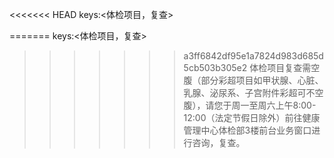 <<<<<<< HEAD
keys:<体检项目，复查>

=======
keys:<体检项目，复查>

>>>>>>> a3ff6842df95e1a7824d983d685d5cb503b305e2
体检项目复查需空腹（部分彩超项目如甲状腺、心脏、乳腺、泌尿系、子宫附件彩超可不空腹），请您于周一至周六上午8:00-12:00（法定节假日除外）前往健康管理中心体检部3楼前台业务窗口进行咨询，复查。